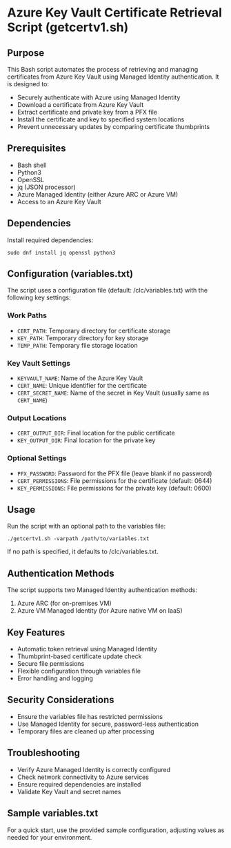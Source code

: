 # Azure Key Vault Certificate Retrieval Script (getcertv1.sh)

## Purpose

This Bash script automates the process of retrieving and managing certificates from Azure Key Vault using Managed Identity authentication. It is designed to:

- Securely authenticate with Azure using Managed Identity
- Download a certificate from Azure Key Vault
- Extract certificate and private key from a PFX file
- Install the certificate and key to specified system locations
- Prevent unnecessary updates by comparing certificate thumbprints

## Prerequisites

- Bash shell
- Python3
- OpenSSL
- jq (JSON processor)
- Azure Managed Identity (either Azure ARC or Azure VM)
- Access to an Azure Key Vault

## Dependencies

Install required dependencies:

`sudo dnf install jq openssl python3`

## Configuration (variables.txt)

The script uses a configuration file (default: /clc/variables.txt) with the following key settings:

### Work Paths

- `CERT_PATH`: Temporary directory for certificate storage
- `KEY_PATH`: Temporary directory for key storage
- `TEMP_PATH`: Temporary file storage location

### Key Vault Settings

- `KEYVAULT_NAME`: Name of the Azure Key Vault
- `CERT_NAME`: Unique identifier for the certificate
- `CERT_SECRET_NAME`: Name of the secret in Key Vault (usually same as `CERT_NAME`)

### Output Locations

- `CERT_OUTPUT_DIR`: Final location for the public certificate
- `KEY_OUTPUT_DIR`: Final location for the private key

### Optional Settings

- `PFX_PASSWORD`: Password for the PFX file (leave blank if no password)
- `CERT_PERMISSIONS`: File permissions for the certificate (default: 0644)
- `KEY_PERMISSIONS`: File permissions for the private key (default: 0600)

## Usage

Run the script with an optional path to the variables file:

`./getcertv1.sh -varpath /path/to/variables.txt`

If no path is specified, it defaults to /clc/variables.txt.

## Authentication Methods

The script supports two Managed Identity authentication methods:

1. Azure ARC (for on-premises VM)
2. Azure VM Managed Identity (for Azure native VM on IaaS)

## Key Features

- Automatic token retrieval using Managed Identity
- Thumbprint-based certificate update check
- Secure file permissions
- Flexible configuration through variables file
- Error handling and logging

## Security Considerations

- Ensure the variables file has restricted permissions
- Use Managed Identity for secure, password-less authentication
- Temporary files are cleaned up after processing

## Troubleshooting

- Verify Azure Managed Identity is correctly configured
- Check network connectivity to Azure services
- Ensure required dependencies are installed
- Validate Key Vault and secret names

## Sample variables.txt

For a quick start, use the provided sample configuration, adjusting values as needed for your environment.